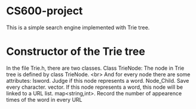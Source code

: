 # CS600-project
  This is a simple search engine implemented with Trie tree.
# Constructor of the Trie tree
  In the file Trie.h, there are two classes.
    Class TrieNode:
    The node in Trie tree is defined by class TrieNode. \<br>
    And for every node there are some attributes:
    Isword. Judge if this node represents a word.
    Node_Child. Save every character.
    vector<string>. If this node represents a word, this node will be linked to a URL list.
    map<string,int>. Record the number of appearence times of the word in every URL
    
